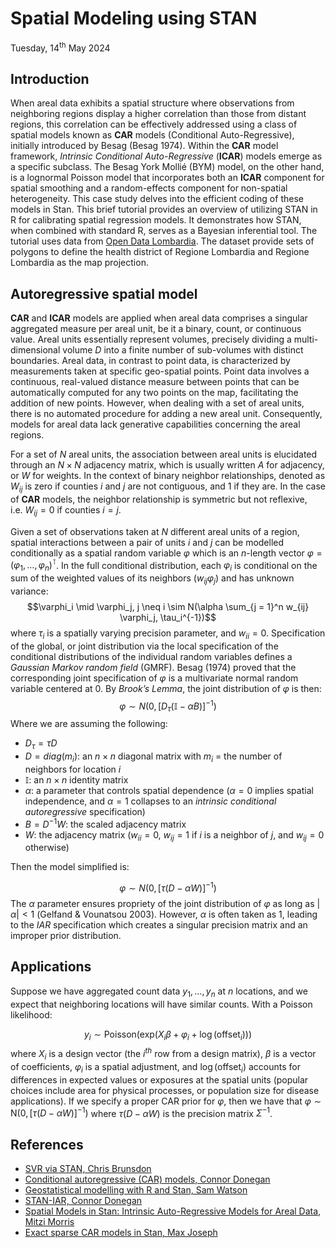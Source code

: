 Spatial Modeling using STAN
================
Tuesday, 14<sup>th</sup> May 2024

## Introduction

When areal data exhibits a spatial structure where observations from
neighboring regions display a higher correlation than those from distant
regions, this correlation can be effectively addressed using a class of
spatial models known as **CAR** models (Conditional Auto-Regressive),
initially introduced by Besag (Besag 1974). Within the **CAR** model
framework, *Intrinsic Conditional Auto-Regressive* (**ICAR**) models
emerge as a specific subclass. The Besag York Mollié (BYM) model, on the
other hand, is a lognormal Poisson model that incorporates both an
**ICAR** component for spatial smoothing and a random-effects component
for non-spatial heterogeneity. This case study delves into the efficient
coding of these models in Stan. This brief tutorial provides an overview
of utilizing STAN in R for calibrating spatial regression models. It
demonstrates how STAN, when combined with standard R, serves as a
Bayesian inferential tool. The tutorial uses data from [Open Data
Lombardia](https://www.dati.lombardia.it/). The dataset provide sets of
polygons to define the health district of Regione Lombardia and Regione
Lombardia as the map projection.

## Autoregressive spatial model

**CAR** and **ICAR** models are applied when areal data comprises a
singular aggregated measure per areal unit, be it a binary, count, or
continuous value. Areal units essentially represent volumes, precisely
dividing a multi-dimensional volume $D$ into a finite number of
sub-volumes with distinct boundaries. Areal data, in contrast to point
data, is characterized by measurements taken at specific geo-spatial
points. Point data involves a continuous, real-valued distance measure
between points that can be automatically computed for any two points on
the map, facilitating the addition of new points. However, when dealing
with a set of areal units, there is no automated procedure for adding a
new areal unit. Consequently, models for areal data lack generative
capabilities concerning the areal regions.

For a set of $N$ areal units, the association between areal units is
elucidated through an $N \times N$ adjacency matrix, which is usually
written $A$ for adjacency, or $W$ for weights. In the context of binary
neighbor relationships, denoted as $W_{ij}$ is zero if counties $i$ and
$j$ are not contiguous, and $1$ if they are. In the case of **CAR**
models, the neighbor relationship is symmetric but not reflexive,
i.e. $W_{ij} = 0$ if counties $i = j$.

Given a set of observations taken at $N$ different areal units of a
region, spatial interactions between a pair of units $i$ and $j$ can be
modelled conditionally as a spatial random variable $\varphi$ which is
an $n$-length vector
$\varphi = (\varphi_1,\ldots,\varphi_n)^{\intercal}$. In the full
conditional distribution, each $\varphi_i$ is conditional on the sum of
the weighted values of its neighbors $(w_{ij}\varphi_j)$ and has unknown
variance:
$$\varphi_i \mid \varphi_j, j \neq i \sim N(\alpha \sum_{j = 1}^n w_{ij} \varphi_j, \tau_i^{-1})$$
where $\tau_i$ is a spatially varying precision parameter, and
$w_{ii} = 0$. Specification of the global, or joint distribution via the
local specification of the conditional distributions of the individual
random variables defines a *Gaussian Markov random field* (GMRF). Besag
(1974) proved that the corresponding joint specification of $\varphi$ is
a multivariate normal random variable centered at $0$. By *Brook’s
Lemma*, the joint distribution of $\varphi$ is then:
$$\varphi \sim N(0, [D_\tau (\mathbb{I}  - \alpha B)]^{-1})$$ Where we
are assuming the following:

- $D_\tau = \tau D$
- $D=diag(m_i)$: an $n \times n$ diagonal matrix with $m_i$ = the number
  of neighbors for location $i$
- $\mathbb{I}$: an $n \times n$ identity matrix
- $\alpha$: a parameter that controls spatial dependence ($\alpha = 0$
  implies spatial independence, and $\alpha = 1$ collapses to an
  *intrinsic conditional autoregressive* specification)
- $B=D^{−1}W$: the scaled adjacency matrix
- $W$: the adjacency matrix ($w_{ii}=0$, $w_{ij} = 1$ if $i$ is a
  neighbor of $j$, and $w_{ij}=0$ otherwise)

Then the model simplified is:

$$\varphi \sim N(0, [\tau (D - \alpha W)]^{-1})$$ The $\alpha$ parameter
ensures propriety of the joint distribution of $\varphi$ as long as
$|\alpha| < 1$ (Gelfand & Vounatsou 2003). However, $\alpha$ is often
taken as $1$, leading to the *IAR* specification which creates a
singular precision matrix and an improper prior distribution.

## Applications

Suppose we have aggregated count data $y_1,\ldots,y_n$ at $n$ locations,
and we expect that neighboring locations will have similar counts. With
a Poisson likelihood:

$$y_i \sim \text{Poisson}(\text{exp}(X_{i} \beta + \varphi_i + \log(\text{offset}_i)))$$
where $X_i$ is a design vector (the $i^{th}$ row from a design matrix),
$\beta$ is a vector of coefficients, $\varphi_i$ is a spatial
adjustment, and $\log(\text{offset}_i)$ accounts for differences in
expected values or exposures at the spatial units (popular choices
include area for physical processes, or population size for disease
applications). If we specify a proper CAR prior for $\varphi$, then we
have that $\varphi \sim \text{N}(0, [\tau (D - \alpha W)]^{-1})$ where
$\tau (D - \alpha W)$ is the precision matrix $\Sigma^{-1}$.

## References

- [SVR via STAN, Chris Brunsdon](https://rpubs.com/chrisbrunsdon/503833)
- [Conditional autoregressive (CAR) models, Connor
  Donegan](https://connordonegan.github.io/geostan/reference/stan_car.html)
- [Geostatistical modelling with R and Stan, Sam
  Watson](https://aheblog.com/2016/12/07/geostatistical-modelling-with-r-and-stan/)
- [STAN-IAR, Connor Donegan](https://github.com/ConnorDonegan/Stan-IAR)
- [Spatial Models in Stan: Intrinsic Auto-Regressive Models for Areal
  Data, Mitzi
  Morris](https://mc-stan.org/users/documentation/case-studies/icar_stan.html#bym2-improving-the-parameterization-of-the-besag-york-and-mollie-model)
- [Exact sparse CAR models in Stan, Max
  Joseph](https://mc-stan.org/users/documentation/case-studies/mbjoseph-CARStan.html)
